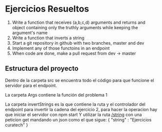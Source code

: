 # Ejercicios Resueltos 

1. Write a function that receives (a,b,c,d) arguments and returns and object containing only the truthly arguments while keeping the argument's name
2. Write a function that inverts a string
3. Start a git repository in github with two branches, master and dev
4. Implement any of those functoins in an endpoint
5. When code are done, make a pull request from dev -> master

## Estructura del proyecto

Dentro de la carpeta src se encuentra todo el código para que funcione el servidor para el endpoint.

La carpeta Args contiene la función del problema 1

La carpeta invertStrings es la que contiene la ruta y el controlador del endpoint para invertir la cadena del ejercicio 2, para hacer la operacion hay que iniciar el servidor con npm start
Y utilizar la ruta [/string](http://localhost:3000/string) con una peticion get mandando un json como el que sigue:
{
  "string" : "Ejercicios curatech"
}
